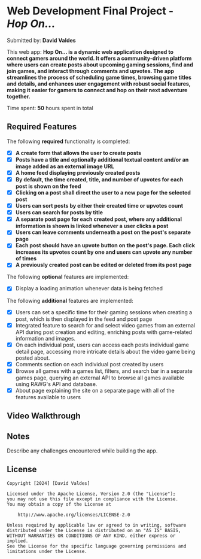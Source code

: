 # Web Development Final Project - *Hop On...*

Submitted by: **David Valdes**

This web app: **Hop On... is a dynamic web application designed to connect gamers around the world. It offers a community-driven platform where users can create posts about upcoming gaming sessions, find and join games, and interact through comments and upvotes. The app streamlines the process of scheduling game times, browsing game titles and details, and enhances user engagement with robust social features, making it easier for gamers to connect and hop on their next adventure together.**

Time spent: **50** hours spent in total

## Required Features

The following **required** functionality is completed:

- [X] **A create form that allows the user to create posts**
- [X] **Posts have a title and optionally additional textual content and/or an image added as an external image URL**
- [X] **A home feed displaying previously created posts**
- [X] **By default, the time created, title, and number of upvotes for each post is shown on the feed**
- [X] **Clicking on a post shall direct the user to a new page for the selected post**
- [X] **Users can sort posts by either their created time or upvotes count**
- [X] **Users can search for posts by title** 
- [X] **A separate post page for each created post, where any additional information is shown is linked whenever a user clicks a post**
- [X] **Users can leave comments underneath a post on the post's separate page**
- [X] **Each post should have an upvote button on the post's page. Each click increases its upvotes count by one and users can upvote any number of times**
- [X] **A previously created post can be edited or deleted from its post page**

The following **optional** features are implemented:

- [X] Display a loading animation whenever data is being fetched

The following **additional** features are implemented:

- [X] Users can set a specific time for their gaming sessions when creating a post, which is then displayed in the feed and post page
- [X] Integrated feature to search for and select video games from an external API during post creation and editing, enriching posts with game-related information and images.
- [X] On each individual post, users can access each posts individual game detail page, accessing more intricate details about the video game being posted about.
- [X] Comments section on each individual post created by users
- [X] Browse all games with a games list, filters, and search bar in a separate games page, querying an external API to browse all games available using RAWG's API and database.
- [X] About page explaining the site on a separate page with all of the features available to users

## Video Walkthrough
 

## Notes

Describe any challenges encountered while building the app.

## License

    Copyright [2024] [David Valdes]

    Licensed under the Apache License, Version 2.0 (the "License");
    you may not use this file except in compliance with the License.
    You may obtain a copy of the License at

        http://www.apache.org/licenses/LICENSE-2.0

    Unless required by applicable law or agreed to in writing, software
    distributed under the License is distributed on an "AS IS" BASIS,
    WITHOUT WARRANTIES OR CONDITIONS OF ANY KIND, either express or implied.
    See the License for the specific language governing permissions and
    limitations under the License.